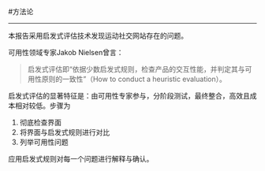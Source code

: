 #方法论

---
本报告采用启发式评估技术发现运动社交网站存在的问题。

可用性领域专家Jakob Nielsen曾言：
>启发式评估即“依据少数启发式规则，检查产品的交互性能，并判定其与可用性原则的一致性”（How to conduct a heuristic evaluation）。

启发式评估的显著特征是：由可用性专家参与，分阶段测试，最终整合，高效且成本相对较低。步骤为

1. 彻底检查界面
2. 将界面与启发式规则进行对比
3. 列举可用性问题

应用启发式规则对每一个问题进行解释与确认。

